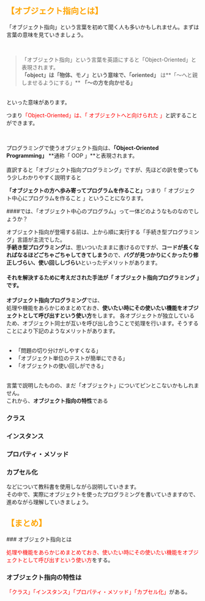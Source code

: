 <h2 style="color: orange;">【オブジェクト指向とは】</h2>

<p>「オブジェクト指向」という言葉を初めて聞く人も多いかもしれません。まずは言葉の意味を見ていきましょう。</p>

<br>

> 「オブジェクト指向」という言葉を英語にすると「Object-Oriented」と表現されます。<br>
**「object」**は**「物体、モノ」**という意味で、**「oriented」** は**「〜へと親しませるようにする」** **「〜の方を向かせる」**

<br>といった意味があります。

<p>つまり<span style="color: red;">「Object-Oriented」は、「 オブジェクトへと向けられた 」</span>と訳することができます。</p><br>

プログラミングで使うオブジェクト指向は、**「Object-Oriented Programming」** **通称「 OOP 」**と表現されます。
<br><br>
直訳すると「オブジェクト指向プログラミング」ですが、先ほどの訳を使ってもう少しわかりやすく説明すると
<p><strong>「オブジェクトの方へ歩み寄ってプログラムを作ること」</strong>つまり「 オブジェクト中心にプログラムを作ること 」ということになります。</p>


####では、「オブジェクト中心のプログラム」って一体どのようなものなのでしょうか？


オブジェクト指向が登場する前は、上から順に実行する「手続き型プログラミング」言語が主流でした。<br>
**手続き型プログラミング**は、思いついたままに書けるのですが、**コードが長くなればなるほどごちゃごちゃしてきてしまう**ので、**バグが見つかりにくかったり修正しづらい、使い回ししづらい**といったデメリットがあります。

#### それを解決するために考えだされた手法が「 オブジェクト指向プログラミング 」です。
**オブジェクト指向プログラミング**では、<br>
処理や機能をあらかじめまとめておき、**使いたい時にその使いたい機能をオブジェクトとして呼び出すという使い方**をします。
各オブジェクトが独立しているため、オブジェクト同士が互いを呼び出し合うことで処理を行います。そうすることにより下記のようなメリットがあります。
<br><br>
* 「問題の切り分けがしやすくなる」
* 「オブジェクト単位のテストが簡単にできる」
* 「オブジェクトの使い回しができる」
<br><br>

言葉で説明したものの、まだ「オブジェクト」についてピンとこないかもしれません。<br>
これから、**オブジェクト指向の特性**である
### クラス


### インスタンス

### プロパティ・メソッド

### カプセル化
などについて教科書を使用しながら説明していきます。<br>
その中で、実際にオブジェクトを使ったプログラミングを書いていきますので、進めながら理解していきましょう。

<h2 style="color: orange;">【まとめ】</h2>
### オブジェクト指向とは

<span style="color: red;">処理や機能をあらかじめまとめておき、使いたい時にその使いたい機能をオブジェクトとして呼び出すという使い方</span>をする。
### オブジェクト指向の特性は

<span style="color: red;">「クラス」「インスタンス」「プロパティ・メソッド」「カプセル化」</span>がある。

